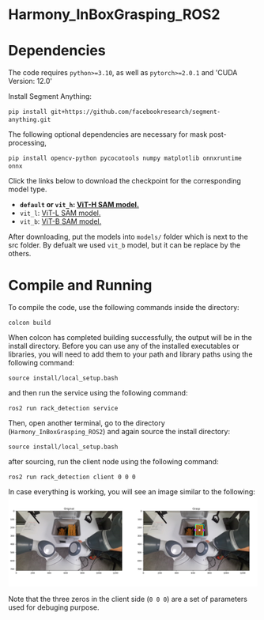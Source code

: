 # Harmony_InBoxGrasping_ROS2

# Dependencies
The code requires `python>=3.10`, as well as `pytorch>=2.0.1` and 'CUDA Version: 12.0'



Install Segment Anything:
```
pip install git+https://github.com/facebookresearch/segment-anything.git
```

The following optional dependencies are necessary for mask post-processing, 

```
pip install opencv-python pycocotools numpy matplotlib onnxruntime onnx 
```



Click the links below to download the checkpoint for the corresponding model type.

- **`default` or `vit_h`: [ViT-H SAM model.](https://dl.fbaipublicfiles.com/segment_anything/sam_vit_h_4b8939.pth)**
- `vit_l`: [ViT-L SAM model.](https://dl.fbaipublicfiles.com/segment_anything/sam_vit_l_0b3195.pth)
- `vit_b`: [ViT-B SAM model.](https://dl.fbaipublicfiles.com/segment_anything/sam_vit_b_01ec64.pth)


After downloading, put the models into `models/` folder which is next to the src folder. By defualt we used `vit_b` model, but it can be replace by the others.


# Compile and Running
To compile the code, use the following commands inside the directory:
```
colcon build
```
When colcon has completed building successfully, the output will be in the install directory. Before you can use any of the installed executables or libraries, you will need to add them to your path and library paths using the following command:
```
source install/local_setup.bash 
``` 

and then run the service using the following command:
```
ros2 run rack_detection service
```

Then, open another terminal, go to the directory (`Harmony_InBoxGrasping_ROS2`) and again source the install directory:
```
source install/local_setup.bash 
```
after sourcing, run the client node using the following command:
```
ros2 run rack_detection client 0 0 0
```
In case everything is working, you will see an image similar to the following:
![alt](images/img_sample.png)


Note that the three zeros in the client side (`0 0 0`) are a set of parameters used for debuging purpose. 